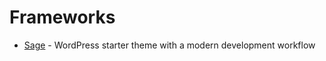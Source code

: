 # Frameworks

- [Sage](https://github.com/roots/sage) - WordPress starter theme with a modern development workflow
